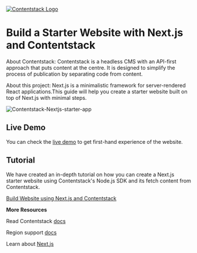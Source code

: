 [![Contentstack Logo](/public/contentstack-readme-logo.png)](https://github.com/manuelveladojr/manu-contentstack-nextjs-starter-app/raw/master/)




# Build a Starter Website with Next.js and Contentstack

About Contentstack: Contentstack is a headless CMS with an API-first approach that puts content at the centre. It is designed to simplify the process of publication by separating code from content.

About this project: Next.js is a minimalistic framework for server-rendered React applications.This guide will help you create a starter website built on top of Next.js with minimal steps.



![Contentstack-Nextjs-starter-app](/public/starter-app.png)

## Live Demo

You can check the [live demo](https://contentstack-nextjs-starter-app.vercel.app) to get first-hand experience of the website.


## Tutorial

We have created an in-depth tutorial on how you can create a Next.js starter website using Contentstack's Node.js SDK and its fetch content from Contentstack.

[Build Website using Next.js and Contentstack](https://www.contentstack.com/docs/developers/sample-apps/build-a-starter-website-using-next-js-and-contentstack/)


**More Resources**

Read Contentstack [docs](https://www.contentstack.com/docs/)

Region support [docs](https://www.contentstack.com/docs/developers/selecting-region-in-contentstack-starter-apps)

Learn about [Next.js](https://learnnextjs.com/)
